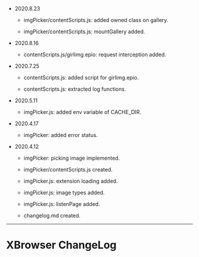 


*	2020.8.23

	+	imgPicker/contentScripts.js: added owned class on gallery.

	+	imgPicker/contentScripts.js: mountGallery added.


*	2020.8.16

	+	contentScripts.js/girlimg.epio: request interception added.


*	2020.7.25

	+	contentScripts.js: added script for girlimg.epio.

	+	contentScripts.js: extracted log functions.


*	2020.5.11

	+	imgPicker.js: added env variable of CACHE_DIR.


*	2020.4.17

	+	imgPicker: added error status.


*	2020.4.12

	+	imgPicker: picking image implemented.

	+	imgPicker/contentScripts.js created.

	+	imgPicker.js: extension loading added.

	+	imgPicker.js: image types added.

	+	imgPicker.js: listenPage added.

	+	changelog.md created.


---
#	XBrowser ChangeLog
